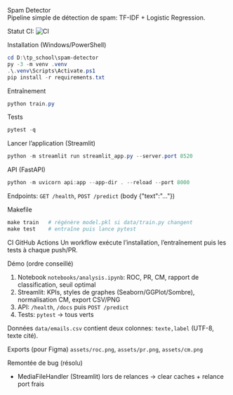 Spam Detector  
Pipeline simple de détection de spam: TF-IDF + Logistic Regression.

Statut CI: ![CI](https://img.shields.io/badge/tests-passing-brightgreen)

Installation (Windows/PowerShell)
```powershell
cd D:\tp_school\spam-detector
py -3 -m venv .venv
.\.venv\Scripts\Activate.ps1
pip install -r requirements.txt
```

Entraînement
```powershell
python train.py
```

Tests
```powershell
pytest -q
```

Lancer l’application (Streamlit)
```powershell
python -m streamlit run streamlit_app.py --server.port 8520
```

API (FastAPI)
```powershell
python -m uvicorn api:app --app-dir . --reload --port 8000
```
Endpoints: `GET /health`, `POST /predict` (body {"text":"..."})

Makefile
```powershell
make train   # régénère model.pkl si data/train.py changent
make test    # entraîne puis lance pytest
```

CI GitHub Actions
Un workflow exécute l’installation, l’entraînement puis les tests à chaque push/PR.

Démo (ordre conseillé)
1. Notebook `notebooks/analysis.ipynb`: ROC, PR, CM, rapport de classification, seuil optimal
2. Streamlit: KPIs, styles de graphes (Seaborn/GGPlot/Sombre), normalisation CM, export CSV/PNG
3. API: `/health`, `/docs` puis `POST /predict`
4. Tests: `pytest` → tous verts

Données
`data/emails.csv` contient deux colonnes: `texte,label` (UTF-8, texte cité).

Exports (pour Figma)
`assets/roc.png`, `assets/pr.png`, `assets/cm.png`

Remontée de bug (résolu)
- MediaFileHandler (Streamlit) lors de relances → clear caches + relance port frais


